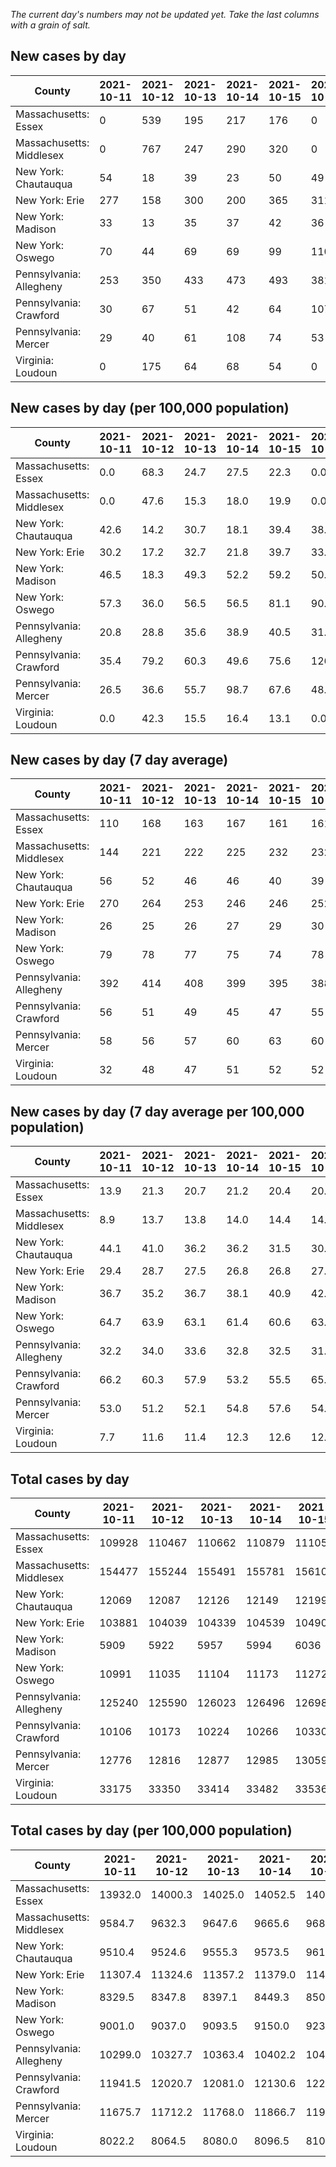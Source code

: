 _The current day's numbers may not be updated yet. Take the last columns with a grain of salt._
## New cases by day

| County | 2021-10-11 | 2021-10-12 | 2021-10-13 | 2021-10-14 | 2021-10-15 | 2021-10-16 | 2021-10-17 |
| --- | --- | --- | --- | --- | --- | --- | --- |
| Massachusetts: Essex | 0 | 539 | 195 | 217 | 176 | 0 |  |
| Massachusetts: Middlesex | 0 | 767 | 247 | 290 | 320 | 0 |  |
| New York: Chautauqua | 54 | 18 | 39 | 23 | 50 | 49 |  |
| New York: Erie | 277 | 158 | 300 | 200 | 365 | 311 |  |
| New York: Madison | 33 | 13 | 35 | 37 | 42 | 36 |  |
| New York: Oswego | 70 | 44 | 69 | 69 | 99 | 110 |  |
| Pennsylvania: Allegheny | 253 | 350 | 433 | 473 | 493 | 381 |  |
| Pennsylvania: Crawford | 30 | 67 | 51 | 42 | 64 | 107 |  |
| Pennsylvania: Mercer | 29 | 40 | 61 | 108 | 74 | 53 |  |
| Virginia: Loudoun | 0 | 175 | 64 | 68 | 54 | 0 |  |

## New cases by day (per 100,000 population)

| County | 2021-10-11 | 2021-10-12 | 2021-10-13 | 2021-10-14 | 2021-10-15 | 2021-10-16 | 2021-10-17 |
| --- | --- | --- | --- | --- | --- | --- | --- |
| Massachusetts: Essex | 0.0 | 68.3 | 24.7 | 27.5 | 22.3 | 0.0 |  |
| Massachusetts: Middlesex | 0.0 | 47.6 | 15.3 | 18.0 | 19.9 | 0.0 |  |
| New York: Chautauqua | 42.6 | 14.2 | 30.7 | 18.1 | 39.4 | 38.6 |  |
| New York: Erie | 30.2 | 17.2 | 32.7 | 21.8 | 39.7 | 33.9 |  |
| New York: Madison | 46.5 | 18.3 | 49.3 | 52.2 | 59.2 | 50.7 |  |
| New York: Oswego | 57.3 | 36.0 | 56.5 | 56.5 | 81.1 | 90.1 |  |
| Pennsylvania: Allegheny | 20.8 | 28.8 | 35.6 | 38.9 | 40.5 | 31.3 |  |
| Pennsylvania: Crawford | 35.4 | 79.2 | 60.3 | 49.6 | 75.6 | 126.4 |  |
| Pennsylvania: Mercer | 26.5 | 36.6 | 55.7 | 98.7 | 67.6 | 48.4 |  |
| Virginia: Loudoun | 0.0 | 42.3 | 15.5 | 16.4 | 13.1 | 0.0 |  |

## New cases by day (7 day average)

| County | 2021-10-11 | 2021-10-12 | 2021-10-13 | 2021-10-14 | 2021-10-15 | 2021-10-16 | 2021-10-17 |
| --- | --- | --- | --- | --- | --- | --- | --- |
| Massachusetts: Essex | 110 | 168 | 163 | 167 | 161 | 161 |  |
| Massachusetts: Middlesex | 144 | 221 | 222 | 225 | 232 | 232 |  |
| New York: Chautauqua | 56 | 52 | 46 | 46 | 40 | 39 |  |
| New York: Erie | 270 | 264 | 253 | 246 | 246 | 252 |  |
| New York: Madison | 26 | 25 | 26 | 27 | 29 | 30 |  |
| New York: Oswego | 79 | 78 | 77 | 75 | 74 | 78 |  |
| Pennsylvania: Allegheny | 392 | 414 | 408 | 399 | 395 | 388 |  |
| Pennsylvania: Crawford | 56 | 51 | 49 | 45 | 47 | 55 |  |
| Pennsylvania: Mercer | 58 | 56 | 57 | 60 | 63 | 60 |  |
| Virginia: Loudoun | 32 | 48 | 47 | 51 | 52 | 52 |  |

## New cases by day (7 day average per 100,000 population)

| County | 2021-10-11 | 2021-10-12 | 2021-10-13 | 2021-10-14 | 2021-10-15 | 2021-10-16 | 2021-10-17 |
| --- | --- | --- | --- | --- | --- | --- | --- |
| Massachusetts: Essex | 13.9 | 21.3 | 20.7 | 21.2 | 20.4 | 20.4 |  |
| Massachusetts: Middlesex | 8.9 | 13.7 | 13.8 | 14.0 | 14.4 | 14.4 |  |
| New York: Chautauqua | 44.1 | 41.0 | 36.2 | 36.2 | 31.5 | 30.7 |  |
| New York: Erie | 29.4 | 28.7 | 27.5 | 26.8 | 26.8 | 27.4 |  |
| New York: Madison | 36.7 | 35.2 | 36.7 | 38.1 | 40.9 | 42.3 |  |
| New York: Oswego | 64.7 | 63.9 | 63.1 | 61.4 | 60.6 | 63.9 |  |
| Pennsylvania: Allegheny | 32.2 | 34.0 | 33.6 | 32.8 | 32.5 | 31.9 |  |
| Pennsylvania: Crawford | 66.2 | 60.3 | 57.9 | 53.2 | 55.5 | 65.0 |  |
| Pennsylvania: Mercer | 53.0 | 51.2 | 52.1 | 54.8 | 57.6 | 54.8 |  |
| Virginia: Loudoun | 7.7 | 11.6 | 11.4 | 12.3 | 12.6 | 12.6 |  |

## Total cases by day

| County | 2021-10-11 | 2021-10-12 | 2021-10-13 | 2021-10-14 | 2021-10-15 | 2021-10-16 | 2021-10-17 |
| --- | --- | --- | --- | --- | --- | --- | --- |
| Massachusetts: Essex | 109928 | 110467 | 110662 | 110879 | 111055 | 111055 |  |
| Massachusetts: Middlesex | 154477 | 155244 | 155491 | 155781 | 156101 | 156101 |  |
| New York: Chautauqua | 12069 | 12087 | 12126 | 12149 | 12199 | 12248 |  |
| New York: Erie | 103881 | 104039 | 104339 | 104539 | 104904 | 105215 |  |
| New York: Madison | 5909 | 5922 | 5957 | 5994 | 6036 | 6072 |  |
| New York: Oswego | 10991 | 11035 | 11104 | 11173 | 11272 | 11382 |  |
| Pennsylvania: Allegheny | 125240 | 125590 | 126023 | 126496 | 126989 | 127370 |  |
| Pennsylvania: Crawford | 10106 | 10173 | 10224 | 10266 | 10330 | 10437 |  |
| Pennsylvania: Mercer | 12776 | 12816 | 12877 | 12985 | 13059 | 13112 |  |
| Virginia: Loudoun | 33175 | 33350 | 33414 | 33482 | 33536 | 33536 |  |

## Total cases by day (per 100,000 population)

| County | 2021-10-11 | 2021-10-12 | 2021-10-13 | 2021-10-14 | 2021-10-15 | 2021-10-16 | 2021-10-17 |
| --- | --- | --- | --- | --- | --- | --- | --- |
| Massachusetts: Essex | 13932.0 | 14000.3 | 14025.0 | 14052.5 | 14074.8 | 14074.8 |  |
| Massachusetts: Middlesex | 9584.7 | 9632.3 | 9647.6 | 9665.6 | 9685.5 | 9685.5 |  |
| New York: Chautauqua | 9510.4 | 9524.6 | 9555.3 | 9573.5 | 9612.9 | 9651.5 |  |
| New York: Erie | 11307.4 | 11324.6 | 11357.2 | 11379.0 | 11418.7 | 11452.6 |  |
| New York: Madison | 8329.5 | 8347.8 | 8397.1 | 8449.3 | 8508.5 | 8559.2 |  |
| New York: Oswego | 9001.0 | 9037.0 | 9093.5 | 9150.0 | 9231.1 | 9321.2 |  |
| Pennsylvania: Allegheny | 10299.0 | 10327.7 | 10363.4 | 10402.2 | 10442.8 | 10474.1 |  |
| Pennsylvania: Crawford | 11941.5 | 12020.7 | 12081.0 | 12130.6 | 12206.2 | 12332.7 |  |
| Pennsylvania: Mercer | 11675.7 | 11712.2 | 11768.0 | 11866.7 | 11934.3 | 11982.7 |  |
| Virginia: Loudoun | 8022.2 | 8064.5 | 8080.0 | 8096.5 | 8109.5 | 8109.5 |  |
